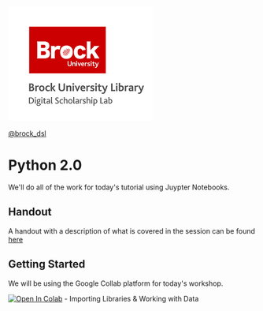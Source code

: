 ![DSL Logo](dsl_logo.png)

[@brock_dsl](https://twitter.com/brock_dsl)


# Python 2.0

We'll do all of the work for today's tutorial using Juypter Notebooks. 

## Handout

A handout with a description of what is covered in the session can be found  [here](https://brockdsl.github.io/Python_2.0_Workshop/python_20.pdf)

## Getting Started

We will be using the Google Collab platform for today's workshop. 

[![Open In Colab](https://colab.research.google.com/assets/colab-badge.svg)](https://colab.research.google.com/github/BrockDSL/Python_2.0_Workshop/01_a_bit_more_Python.ipynb) - Importing Libraries & Working with Data

